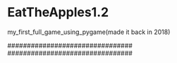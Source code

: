 # EatTheApples1.2
my_first_full_game_using_pygame(made it back in 2018)

################################
################################
